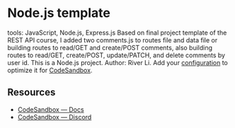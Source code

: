 # Node.js template
tools: JavaScript, Node.js, Express.js
Based on final project template of the REST API course, I added two comments.js to routes file and data file or building routes to read/GET and create/POST comments, also building routes to read/GET, create/POST, update/PATCH, and delete comments by user id.
This is a Node.js project.
Author: River Li.
Add your [configuration](https://codesandbox.io/docs/projects/learn/setting-up/tasks) to optimize it for [CodeSandbox](https://codesandbox.io/p/dashboard).

## Resources

- [CodeSandbox — Docs](https://codesandbox.io/docs/projects)
- [CodeSandbox — Discord](https://discord.gg/Ggarp3pX5H)
